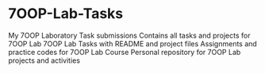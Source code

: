 # 7OOP-Lab-Tasks
My 7OOP Laboratory Task submissions  Contains all tasks and projects for 7OOP Lab  7OOP Lab Tasks with README and project files  Assignments and practice codes for 7OOP Lab Course  Personal repository for 7OOP Lab projects and activities
